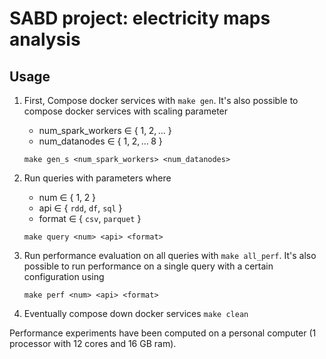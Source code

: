 # SABD project: electricity maps analysis

## Usage
1. First, Compose docker services with `make gen`. It's also possible to compose docker 
services with scaling parameter
   - num_spark_workers $\in$ \{ $1,\;2, \dots$ \}
   - num_datanodes $\in$ \{ $1,\;2, \dots \;8$ \}
    ```
    make gen_s <num_spark_workers> <num_datanodes>
    ```
   
2. Run queries with parameters where
   - num $\in$ \{ $1,\;2$ \}
   - api $\in$ \{ $\texttt{rdd}$, $\texttt{df}$, $\texttt{sql}$ \}
   - format $\in$ \{ $\texttt{csv}$, $\texttt{parquet}$ \}
    ```
    make query <num> <api> <format>
    ```
   
3. Run performance evaluation on all queries with `make all_perf`. It's also possible
to run performance on a single query with a certain configuration using
    ```
    make perf <num> <api> <format>
    ```

4. Eventually compose down docker services `make clean`

Performance experiments have been computed on a personal computer 
(1 processor with 12 cores and 16 GB ram).